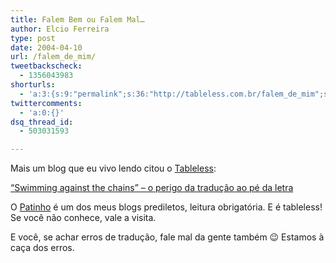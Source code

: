 ```yaml
---
title: Falem Bem ou Falem Mal…
author: Elcio Ferreira
type: post
date: 2004-04-10
url: /falem_de_mim/
tweetbackscheck:
  - 1356043983
shorturls:
  - 'a:3:{s:9:"permalink";s:36:"http://tableless.com.br/falem_de_mim";s:7:"tinyurl";s:26:"http://tinyurl.com/3dwje2q";s:4:"isgd";s:19:"http://is.gd/EMQ5La";}'
twittercomments:
  - 'a:0:{}'
dsq_thread_id:
  - 503031593

---
```

Mais um blog que eu vivo lendo citou o [Tableless][1]:
              
 [&#8220;Swimming against the chains&#8221; &#8211; o perigo da tradução ao pé da letra][2]
              
O [Patinho][3] é um dos meus blogs prediletos, leitura obrigatória. E é tableless! Se você não conhece, vale a visita.
              
E você, se achar erros de tradução, fale mal da gente também 😉 Estamos à caça dos erros.

 [1]: http://tableless.com.br
 [2]: http://www.ana.beskow.nom.br/index.php?p=318&c=1
 [3]: http://www.ana.beskow.nom.br/